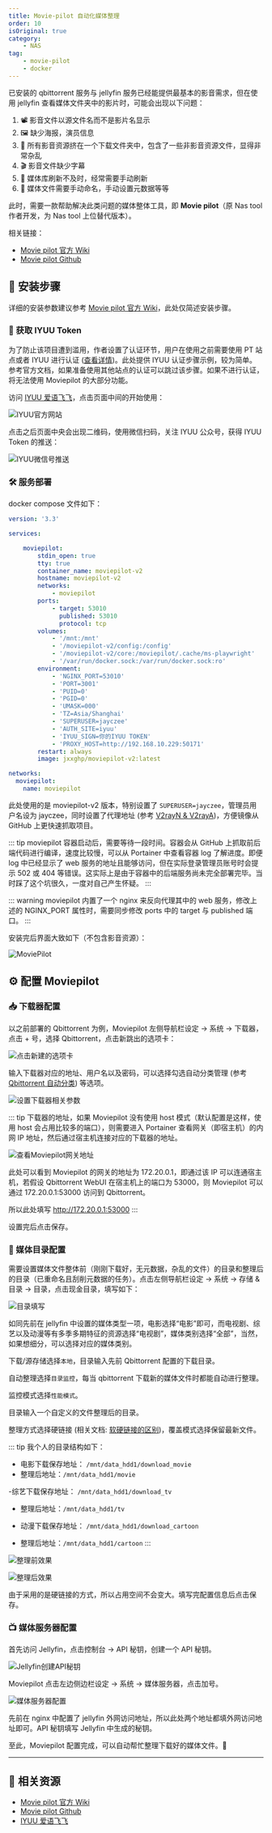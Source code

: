 ```yaml
---
title: Movie-pilot 自动化媒体整理
order: 10
isOriginal: true
category:
    - NAS
tag:
    - movie-pilot
    - docker
---
```


已安装的 qbittorrent 服务与 jellyfin 服务已经能提供最基本的影音需求，但在使用 jellyfin 查看媒体文件夹中的影片时，可能会出现以下问题：

1. 📽️ 影音文件以源文件名而不是影片名显示
2. 🖼️ 缺少海报，演员信息
3. 📂 所有影音资源挤在一个下载文件夹中，包含了一些非影音资源文件，显得非常杂乱
4. 🎬 影音文件缺少字幕
5. 🔄 媒体库刷新不及时，经常需要手动刷新
6. 📝 媒体文件需要手动命名，手动设置元数据等等

此时，需要一款帮助解决此类问题的媒体整体工具，即 **Movie pilot**（原 Nas tool 作者开发，为 Nas tool 上位替代版本）。

相关链接：
- [Movie pilot 官方 Wiki](https://wiki.movie-pilot.org/)
- [Movie pilot Github](https://github.com/jxxghp/MoviePilot)

## 🚀 安装步骤

详细的安装参数建议参考 [Movie pilot 官方 Wiki](https://wiki.movie-pilot.org/)，此处仅简述安装步骤。

### 🔑 获取 IYUU Token

为了防止该项目遭到滥用，作者设置了认证环节，用户在使用之前需要使用 PT 站点或者 IYUU 进行认证 ([查看详情](https://wiki.movie-pilot.org/configuration))。此处提供 IYUU 认证步骤示例，较为简单。参考官方文档，如果准备使用其他站点的认证可以跳过该步骤。如果不进行认证，将无法使用 Moviepilot 的大部分功能。

访问 [IYUU 爱语飞飞](https://iyuu.cn/)，点击页面中间的开始使用：

![IYUU官方网站](/assets/images/nas/moviepilot/moviepilot-1.png)

点击之后页面中央会出现二维码，使用微信扫码，关注 IYUU 公众号，获得 IYUU Token 的推送：

![IYUU微信号推送](/assets/images/nas/moviepilot/moviepilot-2.png)

### 🛠️ 服务部署

docker compose 文件如下：

```yaml
version: '3.3'

services:

    moviepilot:
        stdin_open: true
        tty: true
        container_name: moviepilot-v2
        hostname: moviepilot-v2
        networks:
            - moviepilot
        ports:
            - target: 53010
              published: 53010
              protocol: tcp
        volumes:
            - '/mnt:/mnt'
            - '/moviepilot-v2/config:/config'
            - '/moviepilot-v2/core:/moviepilot/.cache/ms-playwright'
            - '/var/run/docker.sock:/var/run/docker.sock:ro'
        environment:
            - 'NGINX_PORT=53010'
            - 'PORT=3001'
            - 'PUID=0'
            - 'PGID=0'
            - 'UMASK=000'
            - 'TZ=Asia/Shanghai'
            - 'SUPERUSER=jayczee'
            - 'AUTH_SITE=iyuu'
            - 'IYUU_SIGN=你的IYUU TOKEN'
            - 'PROXY_HOST=http://192.168.10.229:50171'
        restart: always
        image: jxxghp/moviepilot-v2:latest

networks:
  moviepilot:
    name: moviepilot
```

此处使用的是 moviepilot-v2 版本，特别设置了 `SUPERUSER=jayczee`，管理员用户名设为 jayczee，同时设置了代理地址 (参考 [V2rayN & V2rayA](./9-v2rayn.md))，方便镜像从 GitHub 上更快速抓取项目。

::: tip
moviepilot 容器启动后，需要等待一段时间。容器会从 GitHub 上抓取前后端代码进行编译，速度比较慢，可以从 Portainer 中查看容器 log 了解进度。即便 log 中已经显示了 web 服务的地址且能够访问，但在实际登录管理员账号时会提示 502 或 404 等错误。这实际上是由于容器中的后端服务尚未完全部署完毕。当时踩了这个坑很久，一度对自己产生怀疑。
:::

::: warning
moviepilot 内置了一个 nginx 来反向代理其中的 web 服务，修改上述的 NGINX_PORT 属性时，需要同步修改 ports 中的 target 与 published 端口。
:::

安装完后界面大致如下（不包含影音资源）：

![MoviePilot](/assets/images/nas/moviepilot/moviepilot-3.png)

## ⚙️ 配置 Moviepilot

### 📥 下载器配置

以之前部署的 Qbittorrent 为例，Moviepilot 左侧导航栏设定 -> 系统 -> 下载器，点击 + 号，选择 Qbittorrent，点击新跳出的选项卡：

![点击新建的选项卡](/assets/images/nas/moviepilot/moviepilot-4.png)

输入下载器对应的地址、用户名以及密码，可以选择勾选自动分类管理 (参考 [Qbittorrent 自动分类](/nas/qbit-category.md)) 等选项。

![设置下载器相关参数](/assets/images/nas/moviepilot/moviepilot-5.png)

::: tip
下载器的地址，如果 Moviepilot 没有使用 host 模式（默认配置是这样，使用 host 会占用比较多的端口），则需要进入 Portainer 查看网关（即宿主机）的内网 IP 地址，然后通过宿主机连接对应的下载器的地址。

![查看Moviepilot网关地址](/assets/images/nas/moviepilot/moviepilot-6.png)

此处可以看到 Moviepilot 的网关的地址为 172.20.0.1，即通过该 IP 可以连通宿主机，若假设 Qbittorrent WebUI 在宿主机上的端口为 53000，则 Moviepilot 可以通过 172.20.0.1:53000 访问到 Qbittorrent。

所以此处填写 http://172.20.0.1:53000
:::

设置完后点击保存。

### 📂 媒体目录配置

需要设置媒体文件整体前（刚刚下载好，无元数据，杂乱的文件）的目录和整理后的目录（已重命名且刮削元数据的任务）。点击左侧导航栏设定 -> 系统 -> 存储 & 目录 -> 目录，点击现金目录，填写如下：

![目录填写](/assets/images/nas/moviepilot/moviepilot-7.png)

如同先前在 jellyfin 中设置的媒体类型一项，电影选择“电影”即可，而电视剧、综艺以及动漫等有多季多期特征的资源选择“电视剧”，媒体类别选择“全部”，当然，如果想细分，可以选择对应的媒体类别。

下载/源存储选择`本地`，目录输入先前 Qbittorrent 配置的下载目录。

自动整理选择`目录监控`，每当 qbittorrent 下载新的媒体文件时都能自动进行整理。

监控模式选择`性能模式`。

目录输入一个自定义的文件整理后的目录。

整理方式选择硬链接 (相关文档: [软硬链接的区别](/win_linux/link.md))，覆盖模式选择保留最新文件。

::: tip
我个人的目录结构如下：
- 电影下载保存地址： `/mnt/data_hdd1/download_movie`
- 整理后地址：`/mnt/data_hdd1/movie`

-综艺下载保存地址： `/mnt/data_hdd1/download_tv`
- 整理后地址：`/mnt/data_hdd1/tv`

- 动漫下载保存地址： `/mnt/data_hdd1/download_cartoon`
- 整理后地址：`/mnt/data_hdd1/cartoon`
:::

![整理前效果](/assets/images/nas/moviepilot/moviepilot-8.png)

![整理后效果](/assets/images/nas/moviepilot/moviepilot-9.png)

由于采用的是硬链接的方式，所以占用空间不会变大。填写完配置信息后点击保存。

### 📺 媒体服务器配置

首先访问 Jellyfin，点击控制台 -> API 秘钥，创建一个 API 秘钥。

![Jellyfin创建API秘钥](/assets/images/nas/moviepilot/moviepilot-10.png)

Moviepilot 点击左边侧边栏设定 -> 系统 -> 媒体服务器，点击加号。

![媒体服务器配置](/assets/images/nas/moviepilot/moviepilot-11.png)

先前在 nginx 中配置了 jellyfin 外网访问地址，所以此处两个地址都填外网访问地址即可。API 秘钥填写 Jellyfin 中生成的秘钥。

至此，Moviepilot 配置完成，可以自动帮忙整理下载好的媒体文件。🎉

---

## 🔗 相关资源

- [Movie pilot 官方 Wiki](https://wiki.movie-pilot.org/)
- [Movie pilot Github](https://github.com/jxxghp/MoviePilot)
- [IYUU 爱语飞飞](https://iyuu.cn/)
